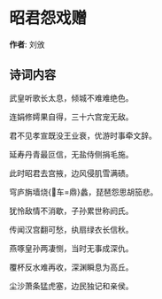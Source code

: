 # 昭君怨戏赠

**作者**: 刘攽

## 诗词内容

武皇听歌长太息，倾城不难难绝色。

连娟修嫮果自得，三十六宫宠无敌。

君不见孝宣既没王业衰，优游时事牵文辞。

延寿丹青最叵信，无盐侍侧捐毛施。

此时昭君去宫掖，边风侵肌雪满碛。

穹庐旃墙烧{𪸩车=鼎}蠡，琵琶怨思胡笳悲。

犹怜敌情不消歇，子孙累世称阏氏。

传闻汉宫翻可愁，纨扇绿衣长信秋。

燕啄皇孙两凄恻，当时无事成深仇。

覆杯反水难再收，深渊瞬息为高丘。

尘沙萧条猛虎塞，边民独记和亲侯。

